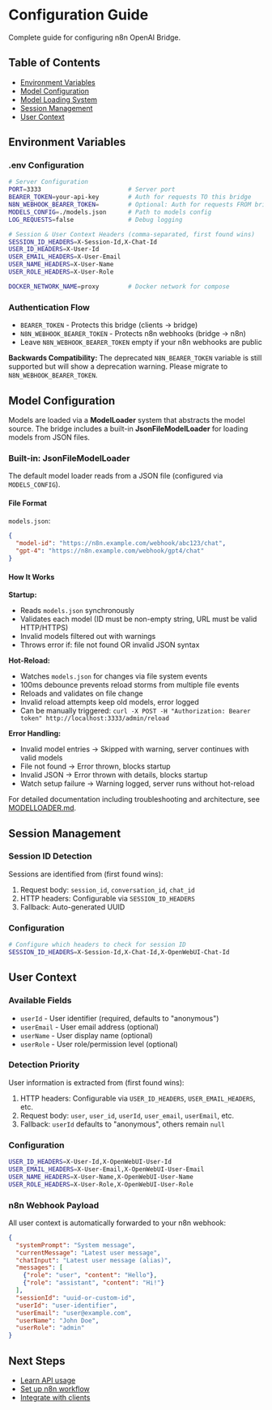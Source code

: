 # Configuration Guide

Complete guide for configuring n8n OpenAI Bridge.

## Table of Contents

- [Environment Variables](#environment-variables)
- [Model Configuration](#model-configuration)
- [Model Loading System](#model-loading-system)
- [Session Management](#session-management)
- [User Context](#user-context)

## Environment Variables

### .env Configuration

```bash
# Server Configuration
PORT=3333                        # Server port
BEARER_TOKEN=your-api-key        # Auth for requests TO this bridge
N8N_WEBHOOK_BEARER_TOKEN=        # Optional: Auth for requests FROM bridge to n8n
MODELS_CONFIG=./models.json      # Path to models config
LOG_REQUESTS=false               # Debug logging

# Session & User Context Headers (comma-separated, first found wins)
SESSION_ID_HEADERS=X-Session-Id,X-Chat-Id
USER_ID_HEADERS=X-User-Id
USER_EMAIL_HEADERS=X-User-Email
USER_NAME_HEADERS=X-User-Name
USER_ROLE_HEADERS=X-User-Role

DOCKER_NETWORK_NAME=proxy        # Docker network for compose
```

### Authentication Flow

- `BEARER_TOKEN` - Protects this bridge (clients → bridge)
- `N8N_WEBHOOK_BEARER_TOKEN` - Protects n8n webhooks (bridge → n8n)
- Leave `N8N_WEBHOOK_BEARER_TOKEN` empty if your n8n webhooks are public

**Backwards Compatibility:**
The deprecated `N8N_BEARER_TOKEN` variable is still supported but will show a deprecation warning. Please migrate to `N8N_WEBHOOK_BEARER_TOKEN`.

## Model Configuration

Models are loaded via a **ModelLoader** system that abstracts the model source. The bridge includes a built-in **JsonFileModelLoader** for loading models from JSON files.

### Built-in: JsonFileModelLoader

The default model loader reads from a JSON file (configured via `MODELS_CONFIG`).

#### File Format

`models.json`:
```json
{
  "model-id": "https://n8n.example.com/webhook/abc123/chat",
  "gpt-4": "https://n8n.example.com/webhook/gpt4/chat"
}
```

#### How It Works

**Startup:**
- Reads `models.json` synchronously
- Validates each model (ID must be non-empty string, URL must be valid HTTP/HTTPS)
- Invalid models filtered out with warnings
- Throws error if: file not found OR invalid JSON syntax

**Hot-Reload:**
- Watches `models.json` for changes via file system events
- 100ms debounce prevents reload storms from multiple file events
- Reloads and validates on file change
- Invalid reload attempts keep old models, error logged
- Can be manually triggered: `curl -X POST -H "Authorization: Bearer token" http://localhost:3333/admin/reload`

**Error Handling:**
- Invalid model entries → Skipped with warning, server continues with valid models
- File not found → Error thrown, blocks startup
- Invalid JSON → Error thrown with details, blocks startup
- Watch setup failure → Warning logged, server runs without hot-reload

For detailed documentation including troubleshooting and architecture, see [MODELLOADER.md](MODELLOADER.md).

## Session Management

### Session ID Detection

Sessions are identified from (first found wins):

1. Request body: `session_id`, `conversation_id`, `chat_id`
2. HTTP headers: Configurable via `SESSION_ID_HEADERS`
3. Fallback: Auto-generated UUID

### Configuration

```bash
# Configure which headers to check for session ID
SESSION_ID_HEADERS=X-Session-Id,X-Chat-Id,X-OpenWebUI-Chat-Id
```

## User Context

### Available Fields

- `userId` - User identifier (required, defaults to "anonymous")
- `userEmail` - User email address (optional)
- `userName` - User display name (optional)
- `userRole` - User role/permission level (optional)

### Detection Priority

User information is extracted from (first found wins):

1. HTTP headers: Configurable via `USER_ID_HEADERS`, `USER_EMAIL_HEADERS`, etc.
2. Request body: `user`, `user_id`, `userId`, `user_email`, `userEmail`, etc.
3. Fallback: `userId` defaults to "anonymous", others remain `null`

### Configuration

```bash
USER_ID_HEADERS=X-User-Id,X-OpenWebUI-User-Id
USER_EMAIL_HEADERS=X-User-Email,X-OpenWebUI-User-Email
USER_NAME_HEADERS=X-User-Name,X-OpenWebUI-User-Name
USER_ROLE_HEADERS=X-User-Role,X-OpenWebUI-User-Role
```

### n8n Webhook Payload

All user context is automatically forwarded to your n8n webhook:

```json
{
  "systemPrompt": "System message",
  "currentMessage": "Latest user message",
  "chatInput": "Latest user message (alias)",
  "messages": [
    {"role": "user", "content": "Hello"},
    {"role": "assistant", "content": "Hi!"}
  ],
  "sessionId": "uuid-or-custom-id",
  "userId": "user-identifier",
  "userEmail": "user@example.com",
  "userName": "John Doe",
  "userRole": "admin"
}
```

## Next Steps

- [Learn API usage](USAGE.md)
- [Set up n8n workflow](N8N_SETUP.md)
- [Integrate with clients](INTEGRATIONS.md)
